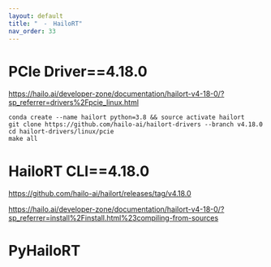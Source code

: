 ```yaml
---
layout: default
title: "　-　HailoRT"
nav_order: 33
---
```


# PCIe Driver==4.18.0
https://hailo.ai/developer-zone/documentation/hailort-v4-18-0/?sp_referrer=drivers%2Fpcie_linux.html

```
conda create --name hailort python=3.8 && source activate hailort
git clone https://github.com/hailo-ai/hailort-drivers --branch v4.18.0
cd hailort-drivers/linux/pcie
make all
```
# HailoRT CLI==4.18.0

https://github.com/hailo-ai/hailort/releases/tag/v4.18.0

https://hailo.ai/developer-zone/documentation/hailort-v4-18-0/?sp_referrer=install%2Finstall.html%23compiling-from-sources

# PyHailoRT


